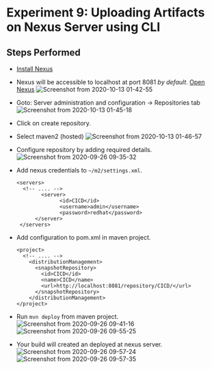 # Experiment 9: Uploading Artifacts on Nexus Server using CLI

## Steps Performed

- [Install Nexus](https://help.sonatype.com/repomanager3/installation/run-as-a-service)

- Nexus will be accessible to localhost at port 8081 *by default*. [Open Nexus](http://localhost:8081/)
  ![Screenshot from 2020-10-13 01-42-55](https://user-images.githubusercontent.com/46739435/95786553-725ab480-0cf5-11eb-8bf7-76e5f941a7f8.png)

- Goto: Server administration and configuration -> Repositories tab
  ![Screenshot from 2020-10-13 01-45-18](https://user-images.githubusercontent.com/46739435/95786717-c49bd580-0cf5-11eb-8e57-1775a1b18fb0.png)

- Click on create repository.

- Select maven2 (hosted)
  ![Screenshot from 2020-10-13 01-46-57](https://user-images.githubusercontent.com/46739435/95786850-0167cc80-0cf6-11eb-9543-fdae1049b628.png)

- Configure repository by adding required details.
  ![Screenshot from 2020-09-26 09-35-32](https://user-images.githubusercontent.com/46739435/95786985-3d029680-0cf6-11eb-978b-40a0124f0910.png)
  
- Add nexus credentials to ```~/m2/settings.xml```.
  ```
  <servers>
    <!-- .... -->
          <server>
                <id>CICD</id>
                <username>admin</username>
                <password>redhat</password>
        </server>
   </servers>

  ```
  
- Add configuration to pom.xml in maven project.
  ```
  <project>
    <!-- .... -->
      <distributionManagement>
        <snapshotRepository>
          <id>CICD</id>
          <name>CICD</name>
          <url>http://localhost:8081/repository/CICD/</url>
        </snapshotRepository>
      </distributionManagement>
  </project>
  ```
  
- Run ``` mvn deploy ``` from maven project.
  ![Screenshot from 2020-09-26 09-41-16](https://user-images.githubusercontent.com/46739435/95787554-6112a780-0cf7-11eb-932e-4dbf8cc783ab.png)
  ![Screenshot from 2020-09-26 09-55-25](https://user-images.githubusercontent.com/46739435/95787560-653ec500-0cf7-11eb-9f8c-38722e619cca.png)

- Your build will created an deployed at nexus server.
  ![Screenshot from 2020-09-26 09-57-24](https://user-images.githubusercontent.com/46739435/95787630-8b646500-0cf7-11eb-9341-37c59b77d2d6.png)
  ![Screenshot from 2020-09-26 09-57-35](https://user-images.githubusercontent.com/46739435/95787632-8dc6bf00-0cf7-11eb-8e8a-f88c11959dea.png)
